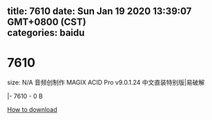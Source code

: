 
title: 7610
date: Sun Jan 19 2020 13:39:07 GMT+0800 (CST)    
categories: baidu
---

# 7610
size: N/A
 音频创制作 MAGIX ACID Pro v9.0.1.24 中文直装特别版|易破解
 
|- 7610 - 0 B

[How to download](https://bpcam.bemobtrk.com/go/2ceec3aa-1ca2-46d6-b9ff-aaa5c184517c?jno=3655)